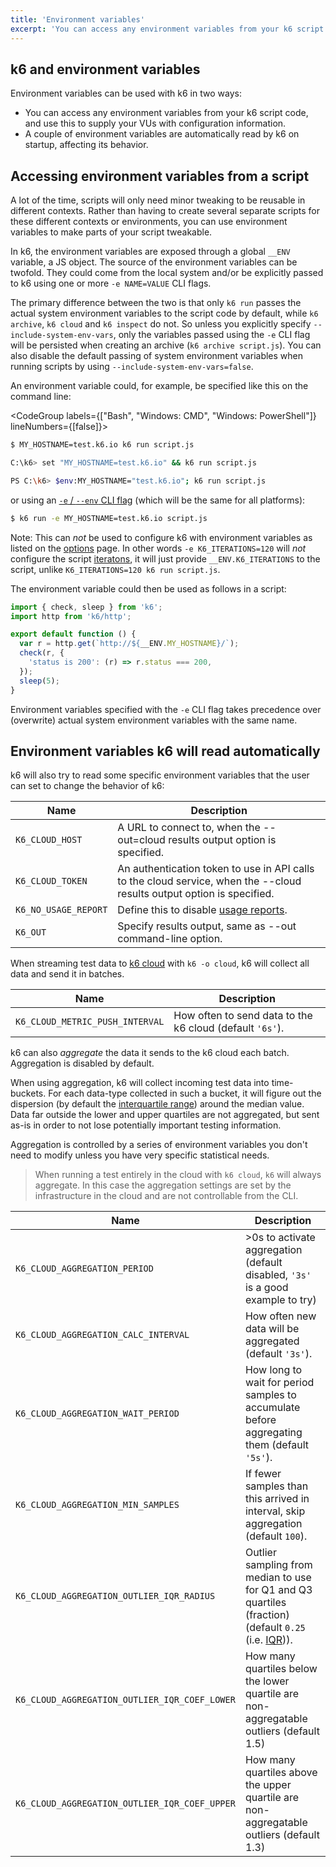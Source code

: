 ```yaml
---
title: 'Environment variables'
excerpt: 'You can access any environment variables from your k6 script code, and use this to supply your VUs with configuration information.'
---
```


## k6 and environment variables

Environment variables can be used with k6 in two ways:

- You can access any environment variables from your k6 script code, and use this to supply your
  VUs with configuration information.
- A couple of environment variables are automatically read by k6 on startup, affecting its behavior.

## Accessing environment variables from a script

A lot of the time, scripts will only need minor tweaking to be reusable in different
contexts. Rather than having to create several separate scripts for these different
contexts or environments, you can use environment variables to make parts of your
script tweakable.

In k6, the environment variables are exposed through a global `__ENV` variable, a JS
object. The source of the environment variables can be twofold. They could come from
the local system and/or be explicitly passed to k6 using one or more `-e NAME=VALUE`
CLI flags.

The primary difference between the two is that only `k6 run` passes the actual system
environment variables to the script code by default, while `k6 archive`, `k6 cloud` and
`k6 inspect` do not. So unless you explicitly specify `--include-system-env-vars`, only
the variables passed using the `-e` CLI flag will be persisted when creating an archive
(`k6 archive script.js`). You can also disable the default passing of system environment
variables when running scripts by using `--include-system-env-vars=false`.

An environment variable could, for example, be specified like this on the command line:

<CodeGroup labels={["Bash", "Windows: CMD", "Windows: PowerShell"]} lineNumbers={[false]}>

```bash
$ MY_HOSTNAME=test.k6.io k6 run script.js
```

```bash
C:\k6> set "MY_HOSTNAME=test.k6.io" && k6 run script.js
```

```bash
PS C:\k6> $env:MY_HOSTNAME="test.k6.io"; k6 run script.js
```

</CodeGroup>

or using an [`-e` / `--env` CLI flag](/using-k6/options#supply-environment-variables) (which will be the same for all platforms):

<CodeGroup labels={[]} lineNumbers={[true]}>

```bash
$ k6 run -e MY_HOSTNAME=test.k6.io script.js
```

</CodeGroup>

Note: This can *not* be used to configure k6 with environment variables as listed on the [options](/using-k6/options) page. In other words `-e K6_ITERATIONS=120` will *not* configure the script [iteratons](/using-k6/options#iterations), it will just provide `__ENV.K6_ITERATIONS` to the script, unlike `K6_ITERATIONS=120 k6 run script.js`.

The environment variable could then be used as follows in a script:

<CodeGroup labels={[]} lineNumbers={[true]}>

```javascript
import { check, sleep } from 'k6';
import http from 'k6/http';

export default function () {
  var r = http.get(`http://${__ENV.MY_HOSTNAME}/`);
  check(r, {
    'status is 200': (r) => r.status === 200,
  });
  sleep(5);
}
```

</CodeGroup>

Environment variables specified with the `-e` CLI flag takes precedence over (overwrite) actual
system environment variables with the same name.

## Environment variables k6 will read automatically

k6 will also try to read some specific environment variables that the user can set to change the
behavior of k6:

| Name                 | Description                                                                                                            |
| -------------------- | ---------------------------------------------------------------------------------------------------------------------- |
| `K6_CLOUD_HOST`      | A URL to connect to, when the --out=cloud results output option is specified.                                          |
| `K6_CLOUD_TOKEN`     | An authentication token to use in API calls to the cloud service, when the --cloud results output option is specified. |
| `K6_NO_USAGE_REPORT` | Define this to disable [usage reports](/misc/usage-collection).                                                        |
| `K6_OUT`             | Specify results output, same as --out command-line option.                                                             |

When streaming test data to [k6 cloud](/cloud) with `k6 -o cloud`, k6 will
collect all data and send it in batches.

| Name | Description |
| ---- | ----------- |
| `K6_CLOUD_METRIC_PUSH_INTERVAL`               | How often to send data to the k6 cloud (default `'6s'`).                                        |

k6 can also _aggregate_ the data it sends to the k6 cloud each batch.
Aggregation is disabled by default.

When using aggregation, k6 will collect incoming test data into time-buckets.
For each data-type collected in such a bucket, it will figure out the dispersion
(by default the [interquartile range](iqr)) around the median value. Data far
outside the lower and upper quartiles are not aggregated, but sent as-is in
order to not lose potentially important testing information.

Aggregation is controlled by a series of environment variables you don't need to
modify unless you have very specific statistical needs.

> When running a test entirely in the cloud with `k6 cloud`, `k6` will always
> aggregate. In this case the aggregation settings are set by the infrastructure
> in the cloud and are not controllable from the CLI.

| Name                                          | Description                                                                                              |
|---------------------------------------------- |----------------------------------------------------------------------------------------------------------|
| `K6_CLOUD_AGGREGATION_PERIOD`                 | >0s to activate aggregation (default disabled, `'3s'` is a good example to try) |
| `K6_CLOUD_AGGREGATION_CALC_INTERVAL`          | How often new data will be aggregated (default `'3s'`).                                                    |
| `K6_CLOUD_AGGREGATION_WAIT_PERIOD`            | How long to wait for period samples to accumulate before aggregating them (default `'5s'`).                |
| `K6_CLOUD_AGGREGATION_MIN_SAMPLES`            | If fewer samples than this arrived in interval, skip aggregation (default `100`).                          |
| `K6_CLOUD_AGGREGATION_OUTLIER_IQR_RADIUS`     | Outlier sampling from median to use for Q1 and Q3 quartiles (fraction) (default `0.25` (i.e. [IQR][iqr])). |
| `K6_CLOUD_AGGREGATION_OUTLIER_IQR_COEF_LOWER` | How many quartiles below the lower quartile are non-aggregatable outliers (default 1.5)                            |
| `K6_CLOUD_AGGREGATION_OUTLIER_IQR_COEF_UPPER` | How many quartiles above the upper quartile are non-aggregatable outliers (default 1.3)                            |



[iqr]: https://en.wikipedia.org/wiki/Interquartile_range

